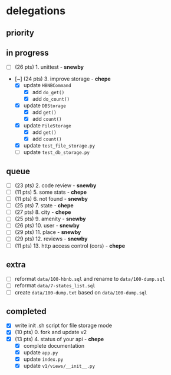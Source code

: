 # delegations

## priority

## in progress

- [ ] (26 pts) 1. unittest - **snewby**
- [~] (24 pts) 3. improve storage - **chepe**
	- [x] update `HBNBCommand`
		- [x] add `do_get()`
		- [x] add `do_count()`
	- [x] update `DBStorage`
		- [x] add `get()`
		- [x] add `count()`
	- [x] update `FileStorage`
		- [x] add `get()`
		- [x] add `count()`
	- [x] update `test_file_storage.py`
	- [ ] update `test_db_storage.py`

## queue

- [ ] (23 pts) 2. code review - **snewby**
- [ ] (11 pts) 5. some stats - **chepe**
- [ ] (11 pts) 6. not found - **snewby**
- [ ] (25 pts) 7. state - **chepe**
- [ ] (27 pts) 8. city - **chepe**
- [ ] (25 pts) 9. amenity - **snewby**
- [ ] (26 pts) 10. user - **snewby**
- [ ] (29 pts) 11. place - **snewby**
- [ ] (29 pts) 12. reviews - **snewby**
- [ ] (11 pts) 13. http access control (cors) - **chepe**

## extra

- [ ] reformat `data/100-hbnb.sql` and rename to `data/100-dump.sql`
- [ ] reformat `data/7-states_list.sql`
- [ ] create `data/100-dump.txt` based on `data/100-dump.sql`

## completed

- [x] write init .sh script for file storage mode
- [x] (10 pts) 0. fork and update v2
- [x] (13 pts) 4. status of your api - **chepe**
	- [x] complete documentation
	- [x] update `app.py`
	- [x] update `index.py`
	- [x] update `v1/views/__init__.py`
